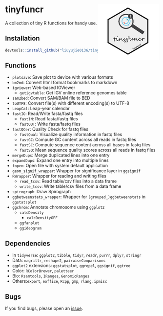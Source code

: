 # tinyfuncr <img src="logo-tinyfuncr.png" width=200 align="right" />

A collection of tiny R functions for handy use.

## Installation

```r
devtools::install_github("liuyujie0136/tinyfuncr")
```

## Functions

* `plotsave`: Save plot to device with various formats
* `bm2md`: Convert html format bookmarks to markdown
* `igviewer`: Web-based IGViewer
  * `getigvtable`: Get IGV online reference genomes table
* `sam2bed`: Convert SAM/BAM file to BED
* `toUTF8`: Convert file(s) with different encoding(s) to UTF-8
* `LeapCal`: Leap-year calendar
* `fastIO`: Read/Write fasta/fastq files
  * `fastIN`: Read fasta/fastq files
  * `fastOUT`: Write fasta/fastq files
* `fastQCer`: Quality Check for fastq files
  * `fastQual`: Visualize quality information in fastq files
  * `fastGC`: Compute GC content across all reads in fastq files
  * `fastSC`: Compute sequence content across all bases in fastq files
  * `fastSQ`: Mean sequence quality scores across all reads in fastq files
* `mergeDups`: Merge duplicated lines into one entry
* `expandDups`: Expand one entry into multiple lines
* `fopen`: Open file with system default application
* `geom_signif_wrapper`: Wrapper for significance layer in `ggsignif`
* `RWrapper`: Wrapper for reading and writing files
  * `read_tcsv`: Read table/csv files into a data frame
  * `write_tcsv`: Write table/csv files from a data frame
* `spirograph`: Draw Spirograph
* `ggbetweenstats_wrapper`: Wrapper for `(grouped_)ggbetweenstats` in `ggstatsplot`
* `ggchrom`: Annotate chromosome using `ggplot2`
  * `calcDensity`
    * `calcDensityGFF`
  * `ggfanplot`
  * `ggideogram`

## Dependencies

* In `tidyverse`: `ggplot2`, `tibble`, `tidyr`, `readr`, `purrr`, `dplyr`, `stringr`
* Data: `magrittr`, `reshape2`, `pairwiseComparisons`
* `ggplot2` extensions: `ggstatsplot`, `ggrepel`, `ggsignif`, `ggtree`
* Color: `RColorBrewer`, `paletteer`
* Bio: `Rsamtools`, `IRanges`, `GenomicRanges`
* Others:`export`, `eoffice`, `Rcpp`, `gmp`, `rlang`, `ipmisc`

## Bugs

If you find bugs, please open an [issue](https://github.com/liuyujie0136/tinyfuncr/issues).
